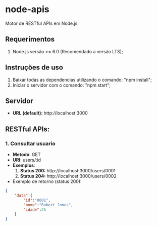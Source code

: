 # node-apis

Motor de RESTful APIs em Node.js.

## Requerimentos

1. Node.js versão >= 6.0 (Recomendado a versão LTS);

## Instruções de uso

1.  Baixar todas as dependencias utilizando o comando: "npm install";
2.  Iniciar o servidor com o comando: "npm start";

## Servidor

- **URL (default):** http://localhost:3000

## RESTful APIs:

### 1. Consultar usuario

- **Metodo**: GET
- **URI**: users/:id
- **Exemplos**: 
    1. **Status 200:** http://localhost:3000/users/0001
    2. **Status 204:** http://localhost:3000/users/0002
- Exemplo de retorno (status 200):

~~~json
{
    "data":{
        "id":"0001",
        "nome":"Robert Jones",
        "idade":25
    }
}
~~~
